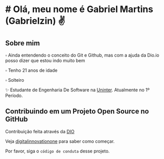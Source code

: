 # # Olá, meu nome é Gabriel Martins (Gabrielzin) ✌

## Sobre mim
▫ Ainda entendendo o conceito do Git e Github, mas com a ajuda da Dio.io posso dizer que estou indo muito bem

▫ Tenho 21 anos de idade

▫ Solteiro

✨ Estudante de Engenharia De Software na [Uninter](https://www.uninter.com/?gad_source=1&gclid=CjwKCAjwupGyBhBBEiwA0UcqaB69zQMlPK056QUJIaKfPp8Iy0JsereFb74YhUYWtoAqtkjml4J1ORoCQHQQAvD_BwE). Atualmente no 1º Período.

## Contribuindo em um Projeto Open Source no GitHub

Contribuição feita através da [DIO](https://web.dio.me/home)

Veja [digitalinnovationone](https://github.com/digitalinnovationone/dio-lab-open-source) para saber como começar.

Por favor, siga o `código de conduta` desse projeto.
